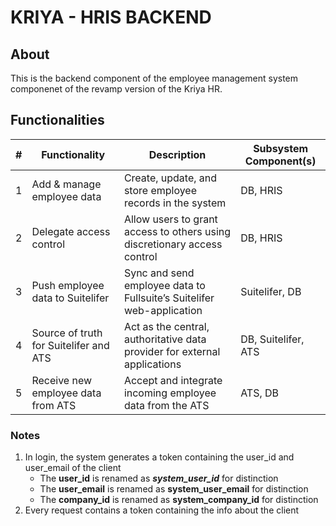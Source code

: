 # KRIYA - HRIS BACKEND

## About
This is the backend component of the  employee management system componenet of the revamp version of the Kriya HR.

## Functionalities

| # | Functionality                                           | Description                                                                 | Subsystem Component(s)           |
|---|----------------------------------------------------------|-----------------------------------------------------------------------------|----------------------------------|
| 1 | Add & manage employee data                              | Create, update, and store employee records in the system                    | DB, HRIS                         |
| 2 | Delegate access control                                  | Allow users to grant access to others using discretionary access control   | DB, HRIS                         |
| 3 | Push employee data to Suitelifer                        | Sync and send employee data to Fullsuite’s Suitelifer web-application      | Suitelifer, DB                   |
| 4 | Source of truth for Suitelifer and ATS                  | Act as the central, authoritative data provider for external applications  | DB, Suitelifer, ATS              |
| 5 | Receive new employee data from ATS                      | Accept and integrate incoming employee data from the ATS                   | ATS, DB                          |


### Notes
1) In login, the system generates a token containing the user_id and user_email of the client
    - The **user_id** is renamed as ***system_user_id*** for distinction
    - The **user_email** is renamed as **system_user_email** for distinction
    - The **company_id** is renamed as **system_company_id** for distinction
2) Every request contains a token containing the info about the client
